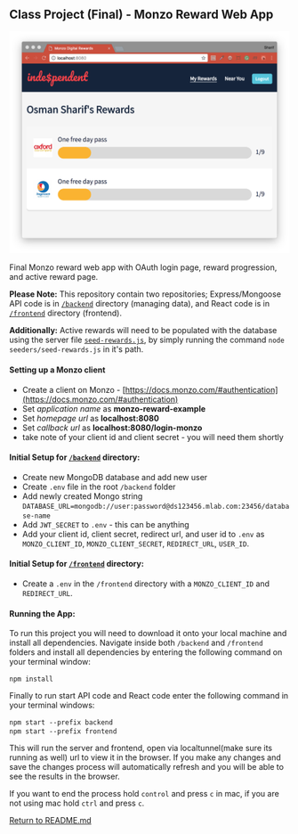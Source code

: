 ## Class Project (Final) - Monzo Reward Web App

![Reward](./Flow3_Reward.png)

Final Monzo reward web app with OAuth login page, reward progression, and active reward page.

<b>Please Note:</b>
This repository contain two repositories; Express/Mongoose API code is in [`/backend`](https://github.com/SharifCoding/digi-reward-back) directory (managing data), and React code is in [`/frontend`](https://github.com/SharifCoding/digi-reward-front) directory (frontend).

<b>Additionally:</b>
Active rewards will need to be populated with the database using the server file [`seed-rewards.js`](https://github.com/SharifCoding/digi-reward-back/blob/master/seeders/seed-rewards.js), by simply running the command `node seeders/seed-rewards.js` in it's path.

#### Setting up a Monzo client
- Create a client on Monzo - [https://docs.monzo.com/#authentication](https://docs.monzo.com/#authentication)
- Set *application name* as **monzo-reward-example**
- Set *homepage url* as **localhost:8080**
- Set *callback url* as **localhost:8080/login-monzo**
- take note of your client id and client secret - you will need them shortly

#### Initial Setup for [`/backend`](https://github.com/SharifCoding/digi-reward-back) directory:
- Create new MongoDB database and add new user
- Create `.env` file in the root `/backend` folder
- Add newly created Mongo string `DATABASE_URL=mongodb://user:password@ds123456.mlab.com:23456/database-name`
- Add `JWT_SECRET` to `.env` - this can be anything
- Add your client id, client secret, redirect url, and user id to `.env` as `MONZO_CLIENT_ID`, `MONZO_CLIENT_SECRET`, `REDIRECT_URL`, `USER_ID`.

#### Initial Setup for [`/frontend`](https://github.com/SharifCoding/digi-reward-front) directory:
- Create a `.env` in the `/frontend` directory with a `MONZO_CLIENT_ID` and `REDIRECT_URL`.

#### Running the App:
To run this project you will need to download it onto your local machine and install all dependencies.
Navigate inside both `/backend` and `/frontend` folders and install all dependencies by entering the following command on your terminal window:
```
npm install
```
Finally to run start API code and React code enter the following command in your terminal windows:
```
npm start --prefix backend
npm start --prefix frontend
```
This will run the server and frontend, open via localtunnel(make sure its running as well) url to view it in the browser. If you make any changes and save the changes process will automatically refresh and you will be able to see the results in the browser.

If you want to end the process hold `control` and press `c` in mac, if you are not using mac hold `ctrl` and press `c`.

[Return to README.md](../README.md)
